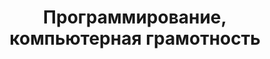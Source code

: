 ---
layout: default
img: 06.jpeg
category: Services
title: Программирование,<br>компьютерная грамотность
description: |
---